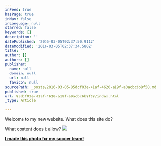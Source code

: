 ```yaml
---
inFeed: true
hasPage: true
inNav: false
inLanguage: null
starred: false
keywords: []
description: ''
datePublished: '2016-03-05T02:37:50.911Z'
dateModified: '2016-03-05T02:37:34.580Z'
title: ''
author: []
authors: []
publisher:
  name: null
  domain: null
  url: null
  favicon: null
sourcePath: _posts/2016-03-05-85dcf03e-41af-4620-a19f-a0acbc6b8f58.md
published: true
url: 85dcf03e-41af-4620-a19f-a0acbc6b8f58/index.html
_type: Article

---
```

Welcome to my new website. What does this site do? 

What content does it allow?
![](https://the-grid-user-content.s3-us-west-2.amazonaws.com/9f08bd0e-f26d-4c46-b6c0-2c18c3818a9a.png)

**[I made this photo for my soccer team!][0]**

[0]: null